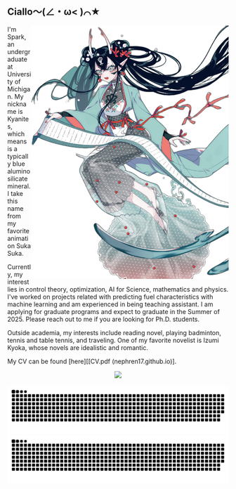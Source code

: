 ## Ciallo～(∠・ω< )⌒★

<img align='right' src='izumi.png' width='450px'>

I'm Spark, an undergraduate at University of Michigan. My nickname is Kyanites, which means  is a typically blue aluminosilicate mineral. I take this name from my favorite animation Suka Suka.

Currently, my interest lies in control theory, optimization, AI for Science, mathematics and physics. I've worked on projects related with predicting fuel characteristics with machine learning and am experienced in being teaching assistant. I am applying for graduate programs and expect to graduate in the Summer of 2025. Please reach out to me if you are looking for Ph.D. students.

Outside academia, my interests include reading novel, playing badminton, tennis and table tennis, and traveling. One of my favorite novelist is Izumi Kyoka, whose novels are idealistic and romantic.

My CV can be found [here][[CV.pdf (nephren17.github.io)].

<p align="center">
    <img src='https://github-readme-stats-one-bice.vercel.app/api/top-langs/?username=Nephren17&layout=compact&exclude_repo=NephrenCake.github.io&hide_border=true&langs_count=10&theme=buefy' width='300px'>
</p>

<p align="center">
    <img src="https://raw.githubusercontent.com/platane/platane/output/github-contribution-grid-snake-dark.svg#gh-dark-mode-only" />
    <img src="https://raw.githubusercontent.com/platane/platane/output/github-contribution-grid-snake.svg#gh-light-mode-only" />
</p>

